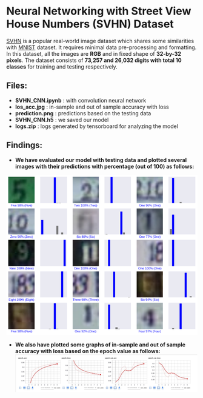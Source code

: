 # **Neural Networking with Street View House Numbers (SVHN) Dataset**

[SVHN](http://ufldl.stanford.edu/housenumbers/) is a popular real-world image dataset which shares some similarities with [MNIST](http://yann.lecun.com/exdb/mnist/) dataset. It requires minimal data pre-processing and formatting. In this dataset, all the images are **RGB** and in fixed shape of **32-by-32 pixels**. The dataset consists of **73,257 and 26,032 digits with total 10 classes** for training and testing respectively. 


## Files:

* **SVHN_CNN.ipynb** : with convolution neural network
* **los_acc.jpg** : in-sample and out of sample accuracy with loss
* **prediction.png** : predictions based on the testing data
* **SVHN_CNN.h5** : we saved our model
* **logs.zip** : logs generated by tensorboard for analyzing the model


## Findings:

* **We have evaluated our model with testing data and plotted several images with their predictions with percentage (out of 100) as follows:**

![Our predictions](https://github.com/souravskr/ducspond_ai/blob/SVHN_CNN/predictions.png)


* **We also have plotted some graphs of in-sample and out of sample accuracy with loss based on the epoch value as follows:**
![loss_accuracy](https://github.com/souravskr/ducspond_ai/blob/SVHN_CNN/los_acc.jpg)

